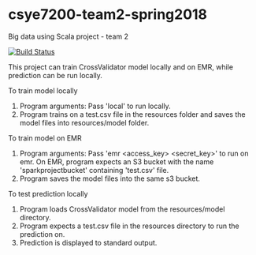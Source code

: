 # csye7200-team2-spring2018
Big data using Scala project - team 2

[![Build Status](https://travis-ci.org/kunalchugh91/csye7200-team2-spring2018.svg?branch=master)](https://travis-ci.org/kunalchugh91/csye7200-team2-spring2018)

This project can train CrossValidator model locally and on EMR, while prediction can be run locally.

To train model locally 
1. Program arguments: Pass 'local' to run locally.
2. Program trains on a test.csv file in the resources folder and saves the model files into resources/model folder. 

To train model on EMR
1. Program arguments: Pass 'emr <access_key> <secret_key>' to run on emr. On EMR, program expects an S3 bucket with the name 'sparkprojectbucket' containing 'test.csv' file.
2. Program saves the model files into the same s3 bucket.

To test prediction locally
1. Program loads CrossValidator model from the resources/model directory.
2. Program expects a test.csv file in the resources directory to run the prediction on.
3. Prediction is displayed to standard output.